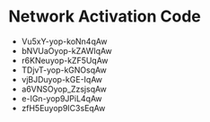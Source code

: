 # Network Activation Code
* Vu5xY-yop-koNn4qAw
* bNVUaOyop-kZAWIqAw
* r6KNeuyop-kZF5UqAw
* TDjvT-yop-kGNOsqAw
* vjBJDuyop-kGE-IqAw
* a6VNSOyop_ZzsjsqAw
* e-IGn-yop9JPiL4qAw
* zfH5Euyop9IC3sEqAw